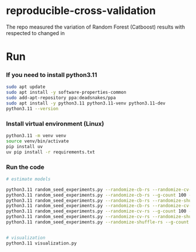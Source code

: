 # reproducible-cross-validation
The repo measured the variation of Random Forest (Catboost) results with respected to changed in 

# Run

### If you need to install python3.11
```bash
sudo apt update
sudo apt install -y software-properties-common
sudo add-apt-repository ppa:deadsnakes/ppa
sudo apt install -y python3.11 python3.11-venv python3.11-dev
python3.11 --version
```

### Install virtual environment (Linux)
```bash
python3.11 -m venv venv
source venv/bin/activate
pip install uv
uv pip install -r requirements.txt 
```

### Run the code
```bash
# estimate models

python3.11 random_seed_experiments.py --randomize-cb-rs --randomize-cv-rs --randomize-shuffle-rs --g-count 100 --output-file cb_cv_shuffle__random__g_100.csv
python3.11 random_seed_experiments.py --randomize-cb-rs --g-count 100 --output-file cb_random__g_100.csv
python3.11 random_seed_experiments.py --randomize-cb-rs --randomize-shuffle-rs --g-count 100 --output-file cb_shuffle__random__g_100.csv
python3.11 random_seed_experiments.py --randomize-cb-rs --randomize-cv-rs --g-count 100 --output-file cv_cb__random__g_100.csv
python3.11 random_seed_experiments.py --randomize-cv-rs --g-count 100 --output-file cv_random__g_100.csv
python3.11 random_seed_experiments.py --randomize-cv-rs --randomize-shuffle-rs --g-count 100 --output-file cv_shuffle__random__g_100.csv
python3.11 random_seed_experiments.py --randomize-shuffle-rs --g-count 100 --output-file shuffle_random__g_100.csv


# visualization
python3.11 visualization.py
```